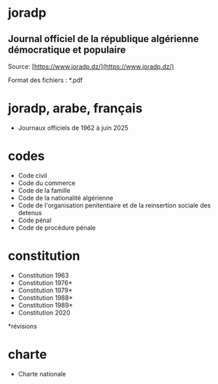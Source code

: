 # joradp
## Journal officiel de la république algérienne démocratique et populaire

Source: [https://www.joradp.dz/](https://www.joradp.dz/)

Format des fichiers : *.pdf
# joradp, arabe, français
- Journaux officiels de 1962 à juin 2025

# codes
- Code civil
- Code du commerce
- Code de la famille
- Code de la nationalité algérienne
- Code de l'organisation penitentiaire et de la reinsertion sociale des detenus
- Code pénal
- Code de procédure pénale

# constitution
- Constitution 1963
- Constitution 1976*
- Constitution 1979*
- Constitution 1988*
- Constitution 1989*
- Constitution 2020

*révisions

# charte
- Charte nationale
